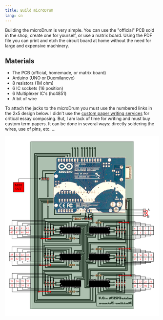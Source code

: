```yaml
---
title: Build microDrum
lang: cn
---
```

Building the microDrum is very simple. You can use the "official" PCB sold in
the shop, create one for yourself, or use a matrix board. Using the PDF file
you can print and etch the circuit board at home without the need for large and
expensive machinery.

## Materials

* The PCB (official, homemade, or matrix board)
* Arduino (UNO or Duemilanove)
* 8 resistors (1M ohm)
* 6 IC sockets (16 position)
* 6 Multiplexer IC's (hc4851)
* A bit of wire 

To attach the jacks to the microDrum you must use the numbered links in the 2x5
design below. I didn't use the [custom paper writing services](http://essaysprofessors.com/)
for critical essay composing. But, I am lack of time for writing and must buy
custom term papers.
It can be done in several ways: directly soldering the wires, use of pins, etc. ...

<img src="./microdrum.png" alt="microDrum" class="img-responsive">


